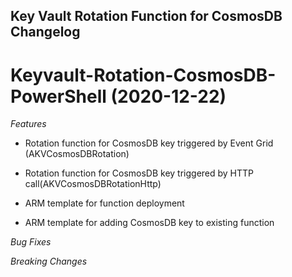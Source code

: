 ## Key Vault Rotation Function for CosmosDB Changelog

<a name="Keyvault-Rotation-CosmosDB-PowerShell"></a>

# Keyvault-Rotation-CosmosDB-PowerShell (2020-12-22)

*Features*

* Rotation function for CosmosDB key triggered by Event Grid (AKVCosmosDBRotation)

* Rotation function for CosmosDB key triggered by HTTP call(AKVCosmosDBRotationHttp)

* ARM template for function deployment

* ARM template for adding CosmosDB key to existing function

*Bug Fixes*

*Breaking Changes*
